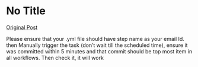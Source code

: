 # No Title

[Original Post](https://discourse.onlinedegree.iitm.ac.in/t/165959/193)

<p>Please ensure that your .yml file should have step name as your email Id. then Manually trigger the task (don’t wait till the scheduled time), ensure it was committed within 5 minutes and that commit should be top most item in all workflows. Then check it, it will work</p>